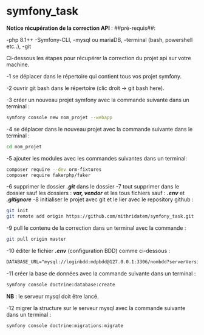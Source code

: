 # symfony_task
**Notice récupération de la correction API** :
##pré-requis##:

-php 8.1++
-Symfony-CLI,
-mysql ou mariaDB,
-terminal (bash, powershell etc..),
-git

Ci-dessous les étapes pour récupérer la correction du projet api sur votre machine.

-1 se déplacer dans le répertoire qui contient tous vos projet symfony.

-2 ouvrir git bash dans le répertoire (clic droit -> git bash here).

-3 créer un nouveau projet symfony avec la commande suivante dans un terminal :
```bash
symfony console new nom_projet --webapp
```

-4 se déplacer dans le nouveau projet avec la commande suivante dans le terminal :
```bash
cd nom_projet
```
-5 ajouter les modules avec les commandes suivantes dans un terminal:
```bash
composer require --dev orm-fixtures
composer require fakerphp/faker
```
-6 supprimer le dossier ***.git*** dans le dossier
-7 tout supprimer dans le dossier sauf les dossiers : ***var, vendor*** et les tous fichiers sauf : ***.env*** et ***.gitignore***
-8 initialiser le projet avec git et le lier avec le repository github :
```bash
git init
git remote add origin https://github.com/mithridatem/symfony_task.git
```
-9 pull le contenu de la correction dans un terminal avec la commande :
```bash
git pull origin master
```
-10 éditer le fichier ***.env*** (configuration BDD) comme ci-dessous :
```txt
DATABASE_URL="mysql://loginbdd:mdpbdd@127.0.0.1:3306/nombdd?serverVersion=8&charset=utf8mb4"
```
-11 créer la base de données avec la commande suivante dans un terminal :
```bash
symfony console doctrine:database:create
```
**NB** : le serveur mysql doit être lancé.

-12 migrer la structure sur le serveur mysql avec la commande suivante dans un terminal :
```bash
symfony console doctrine:migrations:migrate
```
